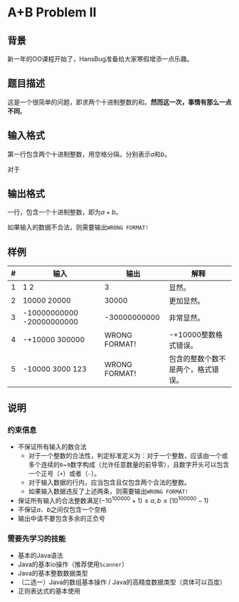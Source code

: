 # A+B Problem II

## 背景

新一年的OO课程开始了，HansBug准备给大家寒假增添一点乐趣。

## 题目描述

这是一个很简单的问题，即求两个十进制整数的和。**然而这一次，事情有那么一点不同**。

## 输入格式

第一行包含两个十进制整数，用空格分隔，分别表示$a$和$b$。

对于

## 输出格式

一行，包含一个十进制整数，即为$a+b$。

如果输入的数据不合法，则需要输出`WRONG FORMAT!`

## 样例

|  #   | 输入                      | 输出          | 解释                               |
| :--: | ------------------------- | ------------- | ---------------------------------- |
|  1   | 1 2                       | 3             | 显然。                             |
|  2   | 10000 20000               | 30000         | 更加显然。                         |
|  3   | -10000000000 -20000000000 | -30000000000  | 非常显然。                         |
|  4   | -+10000 300000            | WRONG FORMAT! | -+10000整数格式错误。              |
|  5   | -10000 3000 123           | WRONG FORMAT! | 包含的整数个数不是两个，格式错误。 |

## 说明

### 约束信息

* 不保证所有输入的数合法
  * 对于一个整数的合法性，判定标准定义为：对于一个整数，应该由一个或多个连续的`0`~`9`数字构成（允许任意数量的前导零），且数字开头可以包含一个正号（`+`）或者（`-`）。
  * 对于输入数据的行内，应当包含且仅包含两个合法的整数。
  * 如果输入数据违反了上述两条，则需要输出`WRONG FORMAT!`
* 保证所有输入的合法整数满足$\left( -10^{100000}+1 \right) \leq a, b \leq \left( 10^{100000}-1\right)$
* 不保证$a$、$b$之间仅包含一个空格
* 输出中请不要包含多余的正负号

### 需要先学习的技能

* 基本的Java语法
* Java的基本io操作（推荐使用`Scanner`）
* Java的基本整数数据类型
* （二选一）Java的数组基本操作 / Java的高精度数据类型（具体可以百度）
* 正则表达式的基本使用





